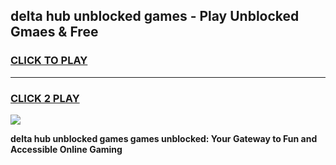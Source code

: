 
## delta hub unblocked games - Play Unblocked Gmaes & Free
<h3>
<a href="https://news.freeplayer.one?title=delta_hub_unblocked_games&ref=16F">CLICK TO PLAY</a></h3>
<hr>

<h3>
<a href="https://news.freeplayer.one?title=delta_hub_unblocked_games&ref=16F">CLICK 2 PLAY</a>
  
</h3>

<a href="https://news.freeplayer.one?title=delta_hub_unblocked_games&ref=16F/"><img src="https://clearcache.store/games.png"></a>


**delta hub unblocked games games unblocked: Your Gateway to Fun and Accessible Online Gaming**
